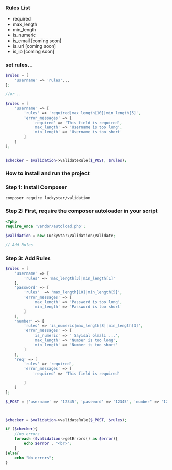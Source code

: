 
<h3> Rules List </h3>

- required
- max_length
- min_length
- is_numeric
- is_email [coming soon]
- is_url [coming soon]
- is_ip [coming soon]


### set rules...

```php
$rules = [
    'username' => 'rules'...
];

//or ..

$rules = [
    'username' => [
        'rules' => 'required|max_length[10]|min_length[5]',
        'error_messages' => [
            'required' => 'This field is required',
            'max_length' => 'Username is too long',
            'min_length' => 'Username is too short'
        ]
    ]
];


$checker = $validation->validateRule($_POST, $rules);
```





<h3> How to install and run the project </h3>

### Step 1: Install Composer
```bash
composer require luckystar/validation
```

### Step 2: First, require the composer autoloader in your script
```php
<?php
require_once 'vendor/autoload.php';

$validation = new LuckyStar\Validation\Validate;

// Add Rules
```

### Step 3: Add Rules
```php
$rules = [
	'username' => [
		'rules' => 'max_length[3]|min_length[1]'
	],
	'password' => [
		'rules'  => 'max_length[10]|min_length[5]',
		'error_messages' => [
			'max_length' => 'Password is too long',
			'min_length' => 'Password is too short'
		]
	],
	'number' => [
		'rules' => 'is_numeric|max_length[8]|min_length[3]',
		'error_messages' => [
			'is_numeric' => ' Sayısal olmalı ...',
			'max_length' => 'Number is too long',
			'min_length' => 'Number is too short'
		]
	],
	'req' => [
		'rules' => 'required',
		'error_messages' => [
			'required' => 'This field is required'

		]
	]
];

$_POST = ['username' => '12345', 'password' => '12345', 'number' => '123sa45'];



$checker = $validation->validateRule($_POST, $rules);

if ($checker){
	//no errors
	foreach ($validation->getErrors() as $error){
		echo $error . "<br>";
	}
}else{
	echo "No errors";
}


```